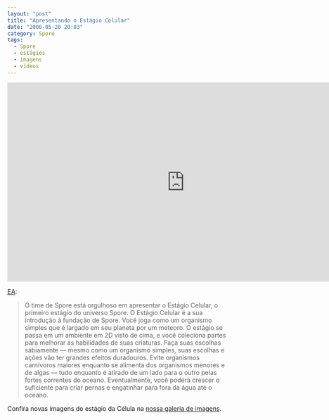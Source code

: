 ```yaml
---
layout: "post"
title: "Apresentando o Estágio Celular"
date: "2008-05-20 20:03"
category: Spore
tags:
  - Spore
  - estágios
  - imagens
  - vídeos
---
```


<iframe width="806" height="453" src="https://www.youtube-nocookie.com/embed/8qXkZLei0zg" frameborder="0" allow="accelerometer; autoplay; encrypted-media; gyroscope; picture-in-picture" allowfullscreen></iframe>

[EA](http://brasil.ea.com/):

> O time de Spore está orgulhoso em apresentar o Estágio Celular, o primeiro estágio do universo Spore. O Estágio Celular é a sua introdução à fundação de Spore. Você joga como um organismo simples que é largado em seu planeta por um meteoro. O estágio se passa em um ambiente em 2D visto de cima, e você coleciona partes para melhorar as habilidades de suas criaturas. Faça suas escolhas sabiamente — mesmo como um organismo simples, suas escolhas e ações vão ter grandes efeitos duradouros. Evite organismos carnívoros maiores enquanto se alimenta dos organismos menores e de algas — tudo enquanto é atirado de um lado para o outro pelas fortes correntes do oceano. Eventualmente, você poderá crescer o suficiente para criar pernas e engatinhar para fora da água até o oceano.

Confira novas imagens do estágio da Célula na [nossa galeria de imagens](https://guia.esporo.net/wiki/Spore#Galeria).
